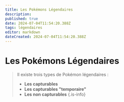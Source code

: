 ```yaml
---
title: Les Pokémons Légendaires
description: 
published: true
date: 2024-07-04T11:54:20.388Z
tags: légendaires
editor: markdown
dateCreated: 2024-07-04T11:54:20.388Z
---
```


# Les Pokémons Légendaires

> Il existe trois types de Pokémon légendaires :
>  * **Les capturables**
>  * **Les capturables "temporaire"**
>  * **Les non capturables**
{.is-info}





